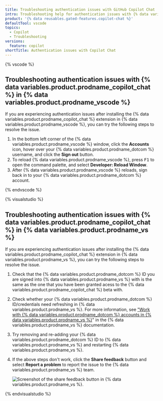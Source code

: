 ```yaml
---
title: Troubleshooting authentication issues with GitHub Copilot Chat
intro: Troubleshooting help for authentication issues with {% data variables.product.prodname_copilot_chat %}.
product: '{% data reusables.gated-features.copilot-chat %}'
defaultTool: vscode
topics:
  - Copilot
  - Troubleshooting
versions:
  feature: copilot
shortTitle: Authentication issues with Copilot Chat
---
```


{% vscode %}

## Troubleshooting authentication issues with {% data variables.product.prodname_copilot_chat %} in {% data variables.product.prodname_vscode %}

If you are experiencing authentication issues after installing the {% data variables.product.prodname_copilot_chat %} extension in {% data variables.product.prodname_vscode %}, you can try the following steps to resolve the issue.

1. In the bottom left corner of the {% data variables.product.prodname_vscode %} window, click the **Accounts** icon, hover over your {% data variables.product.prodname_dotcom %} username, and click the **Sign out** button.
1. To reload {% data variables.product.prodname_vscode %}, press <kbd>F1</kbd> to open the command palette, and select **Developer: Reload Window**.
1. After {% data variables.product.prodname_vscode %} reloads, sign back in to your {% data variables.product.prodname_dotcom %} account.

{% endvscode %}

{% visualstudio %}

## Troubleshooting authentication issues with {% data variables.product.prodname_copilot_chat %} in {% data variables.product.prodname_vs %}

If you are experiencing authentication issues after installing the {% data variables.product.prodname_copilot_chat %} extension in {% data variables.product.prodname_vs %}, you can try the following steps to resolve the issue.

1. Check that the {% data variables.product.prodname_dotcom %} ID you are signed into {% data variables.product.prodname_vs %} with is the same as the one that you have been granted acess to the {% data variables.product.prodname_copilot_chat %} beta with.
1. Check whether your {% data variables.product.prodname_dotcom %} ID/credentials need refreshing in {% data variables.product.prodname_vs %}. For more information, see ["Work with {% data variables.product.prodname_dotcom %} accounts in {% data variables.product.prodname_vs %}](https://learn.microsoft.com/en-us/visualstudio/ide/work-with-github-accounts?view=vs-2022)" in the {% data variables.product.prodname_vs %} documentation.
1. Try removing and re-adding your {% data variables.product.prodname_dotcom %} ID to {% data variables.product.prodname_vs %} and restarting {% data variables.product.prodname_vs %}.
1. If the above steps don't work, click the **Share feedback** button and select **Report a problem** to report the issue to the {% data variables.product.prodname_vs %} team.

    ![Screenshot of the share feedback button in {% data variables.product.prodname_vs %}.](/assets/images/help/copilot/vs-share-feedback-button.png)

{% endvisualstudio %}